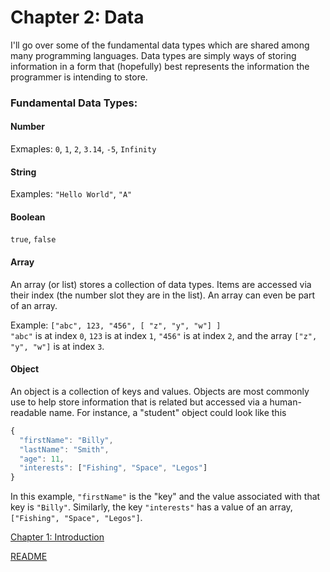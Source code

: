 Chapter 2: Data
===========

I'll go over some of the fundamental data types which are shared among many programming languages. Data types are simply ways of storing information in a form that (hopefully) best represents the information the programmer is intending to store.

### Fundamental Data Types:

#### Number

Exmaples: ```0```, ```1```, ```2```, ```3.14```, ```-5```, ```Infinity```

#### String

Examples: ```"Hello World"```, ```"A"```

#### Boolean

```true```, ```false```

#### Array

An array (or list) stores a collection of data types. Items are accessed via their index (the number slot they are in the list). An array can even be part of an array. 

Example: ```["abc", 123, "456", [ "z", "y", "w"] ]```  
```"abc"``` is at index ```0```, ```123``` is at index ```1```, ```"456"``` is at index ```2```, and the array ```["z", "y", "w"]``` is at index ```3```.

#### Object

An object is a collection of keys and values. Objects are most commonly use to help store information that is related but accessed via a human-readable name. For instance, a "student" object could look like this

```javascript
{
  "firstName": "Billy",
  "lastName": "Smith",
  "age": 11,
  "interests": ["Fishing", "Space", "Legos"]
}
```

In this example, ```"firstName"``` is the "key" and the value associated with that key is ```"Billy"```. Similarly, the key ```"interests"``` has a value of an array, ```["Fishing", "Space", "Legos"]```.

[Chapter 1: Introduction](chapter1.md)

[README](README.md)

